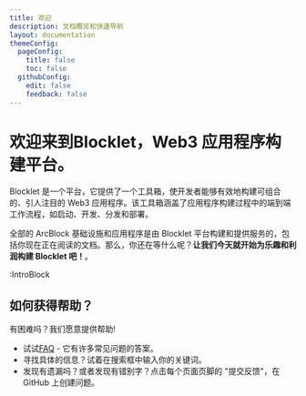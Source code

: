 ```yaml
---
title: 欢迎
description: 文档概览和快速导航
layout: documentation
themeConfig:
  pageConfig:
    title: false
    toc: false
  githubConfig:
    edit: false
    feedback: false
---
```


# 欢迎来到<strong className="color-#1DC1C7">Blocklet</strong>，<strong className="color-red">Web3 应用程序构建平台</strong>。

Blocklet 是一个平台，它提供了一个工具箱，使开发者能够有效地构建可组合的、引人注目的 Web3 应用程序。该工具箱涵盖了应用程序构建过程中的端到端工作流程，如启动、开发、分发和部署。

全部的 ArcBlock 基础设施和应用程序是由 Blocklet 平台构建和提供服务的，包括你现在正在阅读的文档。那么，你还在等什么呢？**让我们今天就开始为乐趣和利润构建 Blocklet 吧！**。

:IntroBlock

## 如何获得帮助？

有困难吗？我们愿意提供帮助!

- 试试[FAQ](./faq) - 它有许多常见问题的答案。
- 寻找具体的信息？试着在搜索框中输入你的关键词。
- 发现有遗漏吗？或者发现有错别字？点击每个页面页脚的 "提交反馈"，在 GitHub 上创建问题。
